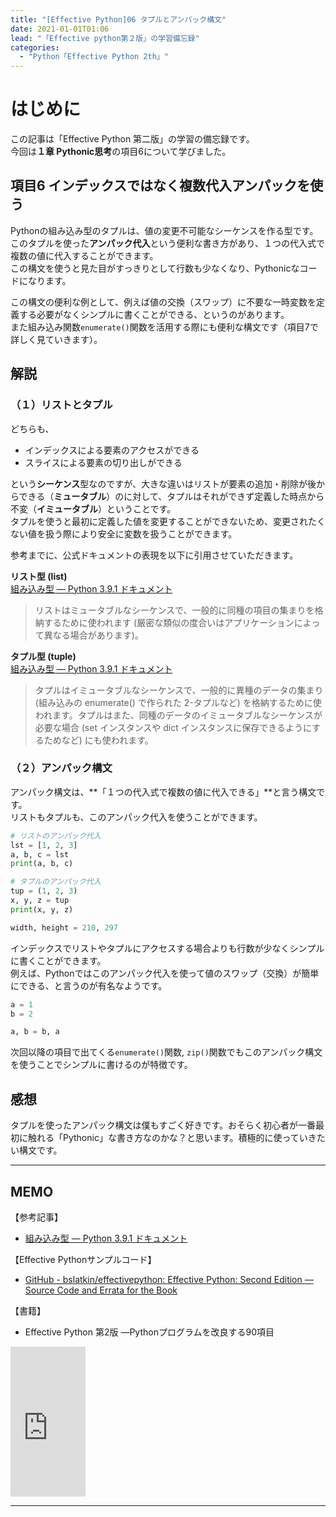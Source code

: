 ```yaml
---
title: "[Effective Python]06 タプルとアンパック構文"
date: 2021-01-01T01:06
lead: "「Effective python第２版」の学習備忘録"
categories:
  - "Python「Effective Python 2th」"
---
```


# はじめに
この記事は「Effective Python 第二版」の学習の備忘録です。  
今回は**１章 Pythonic思考**の項目6について学びました。


## 項目6 インデックスではなく複数代入アンパックを使う
Pythonの組み込み型のタプルは、値の変更不可能なシーケンスを作る型です。このタプルを使った**アンパック代入**という便利な書き方があり、１つの代入式で複数の値に代入することができます。  
この構文を使うと見た目がすっきりとして行数も少なくなり、Pythonicなコードになります。

この構文の便利な例として、例えば値の交換（スワップ）に不要な一時変数を定義する必要がなくシンプルに書くことができる、というのがあります。  
また組み込み関数`enumerate()`関数を活用する際にも便利な構文です（項目7で詳しく見ていきます）。

## 解説

### （１）リストとタプル
どちらも、
- インデックスによる要素のアクセスができる
- スライスによる要素の切り出しができる

という**シーケンス**型なのですが、大きな違いはリストが要素の追加・削除が後からできる（**ミュータブル**）のに対して、タプルはそれができず定義した時点から不変（**イミュータブル**）ということです。  
タプルを使うと最初に定義した値を変更することができないため、変更されたくない値を扱う際により安全に変数を扱うことができます。  

参考までに、公式ドキュメントの表現を以下に引用させていただきます。

**リスト型 (list)**  
[組み込み型 — Python 3.9.1 ドキュメント](https://docs.python.org/ja/3/library/stdtypes.html#list)
>リストはミュータブルなシーケンスで、一般的に同種の項目の集まりを格納するために使われます (厳密な類似の度合いはアプリケーションによって異なる場合があります)。

**タプル型 (tuple)**  
[組み込み型 — Python 3.9.1 ドキュメント](https://docs.python.org/ja/3/library/stdtypes.html#tuples)
>タプルはイミュータブルなシーケンスで、一般的に異種のデータの集まり (組み込みの enumerate() で作られた 2-タプルなど) を格納するために使われます。タプルはまた、同種のデータのイミュータブルなシーケンスが必要な場合 (set インスタンスや dict インスタンスに保存できるようにするためなど) にも使われます。


### （２）アンパック構文
アンパック構文は、**「１つの代入式で複数の値に代入できる」**と言う構文です。  
リストもタプルも、このアンパック代入を使うことができます。
```python
# リストのアンパック代入
lst = [1, 2, 3]
a, b, c = lst
print(a, b, c)

# タプルのアンパック代入
tup = (1, 2, 3)
x, y, z = tup
print(x, y, z)

width, height = 210, 297
```

インデックスでリストやタプルにアクセスする場合よりも行数が少なくシンプルに書くことができます。  
例えば、Pythonではこのアンパック代入を使って値のスワップ（交換）が簡単にできる、と言うのが有名なようです。

```python
a = 1
b = 2

a, b = b, a

```

次回以降の項目で出てくる`enumerate()`関数, `zip()`関数でもこのアンパック構文を使うことでシンプルに書けるのが特徴です。

## 感想
タプルを使ったアンパック構文は僕もすごく好きです。おそらく初心者が一番最初に触れる「Pythonic」な書き方なのかな？と思います。積極的に使っていきたい構文です。


---
## MEMO
【参考記事】
- [組み込み型 — Python 3.9.1 ドキュメント](https://docs.python.org/ja/3/library/stdtypes.html#typesseq)

【Effective Pythonサンプルコード】
- [GitHub - bslatkin/effectivepython: Effective Python: Second Edition — Source Code and Errata for the Book](https://github.com/bslatkin/effectivepython)

【書籍】
- Effective Python 第2版 ―Pythonプログラムを改良する90項目
<iframe style="width:120px;height:240px;" marginwidth="0" marginheight="0" scrolling="no" frameborder="0" src="https://rcm-fe.amazon-adsystem.com/e/cm?ref=qf_sp_asin_til&t=massasquash08-22&m=amazon&o=9&p=8&l=as1&IS1=1&detail=1&asins=4873119170&linkId=b01ad363c615cc9408dfcc360b1a85de&bc1=ffffff&amp;lt1=_top&fc1=333333&lc1=0066c0&bg1=ffffff&f=ifr"></iframe>

---